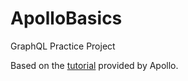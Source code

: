 # ApolloBasics
GraphQL Practice Project

Based on the [tutorial](https://github.com/apollographql/fullstack-tutorial) provided by Apollo.
